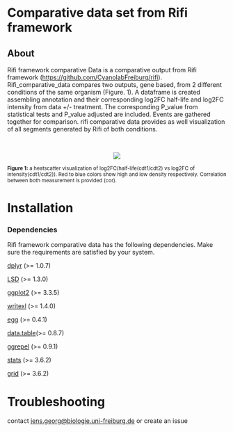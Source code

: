 # Comparative data set from Rifi framework

## About

Rifi framework comparative Data is a comparative output from Rifi framework
(https://github.com/CyanolabFreiburg/rifi). Rifi_comparative_data compares 
two outputs, gene based, from 2 different conditions of the same organism 
(Figure. 1). A dataframe is created assembling annotation and their
corresponding log2FC half-life and log2FC intensity from data +/- treatment. 
The corresponding P_value from statistical tests and P_value adjusted are 
included. Events are gathered together for comparison. 
rifi comparative data provides as well visualization of all segments 
generated by Rifi of both conditions.

<br/>
<p align="center">
  <img src="/home/loub/cdt_comparison/log2FC_readme.png"/>
</p>

<sub>  
<b>Figure 1:</b> a heatscatter visualization of log2FC(half-life(cdt1/cdt2) vs 
log2FC of intensity(cdt1/cdt2)). Red to blue colors show high and low density
respectively. Correlation between both measurement is provided (cor).
</sub>

<br/>

# Installation 

### Dependencies

Rifi framework comparative data has the following dependencies. Make sure the 
requirements are satisfied by your system. 

  
  [dplyr](https://www.rdocumentation.org/packages/dplyr/versions/0.7.8) (>= 1.0.7)
  
  [LSD](https://www.rdocumentation.org/packages/ScottKnott/versions/1.3-0/) (>= 1.3.0)
  
  [ggplot2](https://ggplot2.tidyverse.org/) (>= 3.3.5)
  
  [writexl](https://www.rdocumentation.org/packages/writexl/versions/1.4.0/) (>= 1.4.0)
  
  [egg](https://www.rdocumentation.org/packages/scales/versions/0.4.1) (>= 0.4.1)
    
  [data.table](https://www.rdocumentation.org/packages/msSPChelpR/versions/0.8.7/)(>= 0.8.7)
  
  [ggrepel](https://www.rdocumentation.org/packages/ggrepel/versions/0.9.1/) (>= 0.9.1) 
  
  [stats](https://rdocumentation.org/packages/stats/versions/3.6.2) (>= 3.6.2) 
  
  [grid](https://www.rdocumentation.org/packages/graphics/versions/3.6.2/topics/grid) (>= 3.6.2) 


# Troubleshooting

contact jens.georg@biologie.uni-freiburg.de or create an issue
